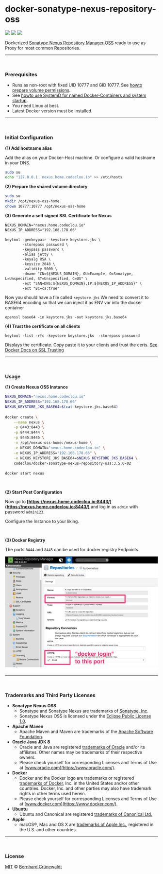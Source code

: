 # docker-sonatype-nexus-repository-oss

[![](https://codeclou.github.io/doc/badges/generated/docker-image-size-500.svg?v2)](https://hub.docker.com/r/codeclou/docker-sonatype-nexus-repository-oss/tags/) [![](https://codeclou.github.io/doc/badges/generated/docker-from-alpine-3.5.svg)](https://alpinelinux.org/) [![](https://codeclou.github.io/doc/badges/generated/docker-run-as-non-root.svg)](https://docs.docker.com/engine/reference/builder/#/user)

Dockerized [Sonatype Nexus Repository Manager OSS](https://www.sonatype.com/nexus-repository-oss) ready to use as Proxy for most common Repositories.

-----

&nbsp;

### Prerequisites

 * Runs as non-root with fixed UID 10777 and GID 10777. See [howto prepare volume permissions](https://github.com/codeclou/doc/blob/master/docker/README.md).
 * See [howto use SystemD for named Docker-Containers and system startup](https://github.com/codeclou/doc/blob/master/docker/README.md).
 * You need Linux at best.
 * Latest Docker version must be installed.

-----

&nbsp;

### Initial Configuration

**(1) Add hostname alias**

Add the alias on your Docker-Host machine. Or configure a valid hostname in your DNS.

```bash
sudo su
echo "127.0.0.1  nexus.home.codeclou.io" >> /etc/hosts
```

**(2) Prepare the shared volume directory**

```bash
sudo su
mkdir /opt/nexus-oss-home
chown 10777:10777 /opt/nexus-oss-home
```

**(3) Generate a self signed SSL Certificate for Nexus**

```
NEXUS_DOMAIN="nexus.home.codeclou.io"
NEXUS_IP_ADDRESS="192.168.178.66"

keytool -genkeypair -keystore keystore.jks \
        -storepass password \
        -keypass password \
        -alias jetty \
        -keyalg RSA \
        -keysize 2048 \
        -validity 5000 \
        -dname "CN=${NEXUS_DOMAIN}, OU=Example, O=Sonatype, L=Unspecified, ST=Unspecified, C=US" \
        -ext "SAN=DNS:${NEXUS_DOMAIN},IP:${NEXUS_IP_ADDRESS}" \
        -ext "BC=ca:true"
```

Now you should have a file called `keystore.jks`
We need to convert it to BASE64 encoding so that we can inject it as ENV var into the docker container

```
openssl base64 -in keystore.jks -out keystore.jks.base64
```

**(4) Trust the certificate on all clients**

```
keytool -list -rfc -keystore keystore.jks  -storepass password
```

Displays the certificate. Copy paste it to your clients and trust the certs.
[See Docker Docs on SSL Trusting](https://docs.docker.com/registry/insecure/#docker-still-complains-about-the-certificate-when-using-authentication)

-----

&nbsp;

### Usage

**(1) Create Nexus OSS Instance**

```bash
NEXUS_DOMAIN="nexus.home.codeclou.io"
NEXUS_IP_ADDRESS="192.168.178.66"
NEXUS_KEYSTORE_JKS_BASE64=$(cat keystore.jks.base64)

docker create \
    --name nexus \
    -p 8443:8443 \
    -p 8444:8444 \
    -p 8445:8445 \
    -v /opt/nexus-oss-home:/nexus-home \
    -e NEXUS_DOMAIN="nexus.home.codeclou.io" \
    -e NEXUS_IP_ADDRESS="192.168.178.66" \
    -e NEXUS_KEYSTORE_JKS_BASE64=$NEXUS_KEYSTORE_JKS_BASE64 \
    codeclou/docker-sonatype-nexus-repository-oss:3.5.0-02

docker start nexus
```



&nbsp;

**(2) Start Post Configuration**

Now go to **[https://nexus.home.codeclou.io:8443/](https://nexus.home.codeclou.io:8443/)** and log in as `admin` with password `admin123`.

Configure the Instance to your liking.

&nbsp;


**(3) Docker Registry**

The ports `8444` and `8445` can be used for docker registry Endpoints.

![](./doc/nexus-docker-registry-port.png)

-----

&nbsp;

### Trademarks and Third Party Licenses

 * **Sonatype Nexus OSS**
   * Sonatype and Sonatype Nexus are trademarks of [Sonatype, Inc](https://www.sonatype.org/).
   * Sonatype Nexus OSS is licensed under the [Eclipse Public License 1.0](https://github.com/sonatype/nexus-public/blob/master/LICENSE.txt).
 * **Apache Maven**
   * Apache Maven and Maven are trademarks of the [Apache Software Foundation](http://www.apache.org/).
 * **Oracle Java JDK 8**
   * Oracle and Java are registered [trademarks of Oracle](https://www.oracle.com/legal/trademarks.html) and/or its affiliates. Other names may be trademarks of their respective owners.
   * Please check yourself for corresponding Licenses and Terms of Use at [www.oracle.com](https://www.oracle.com/).
 * **Docker**
   * Docker and the Docker logo are trademarks or registered [trademarks of Docker](https://www.docker.com/trademark-guidelines), Inc. in the United States and/or other countries. Docker, Inc. and other parties may also have trademark rights in other terms used herein.
   * Please check yourself for corresponding Licenses and Terms of Use at [www.docker.com](https://www.docker.com/).
 * **Ubuntu**
   * Ubuntu and Canonical are registered [trademarks of Canonical Ltd.](https://www.ubuntu.com/legal/short-terms)
 * **Apple**
   * macOS®, Mac and OS X are [trademarks of Apple Inc.](http://www.apple.com/legal/intellectual-property/trademark/appletmlist.html), registered in the U.S. and other countries.

-----

&nbsp;

### License

[MIT](https://github.com/codeclou/docker-sonatype-nexus-repository-oss/blob/master/LICENSE) © [Bernhard Grünewaldt](https://github.com/clouless)
